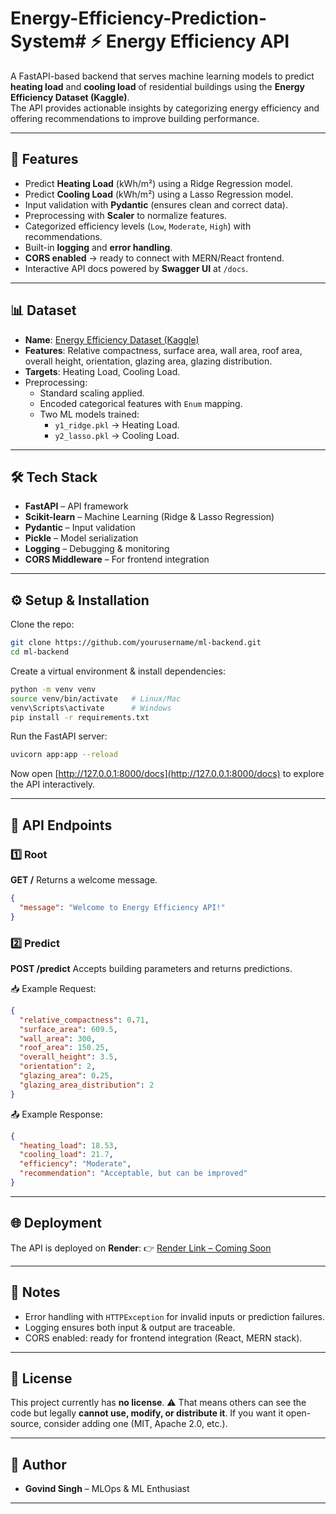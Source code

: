 # Energy-Efficiency-Prediction-System# ⚡ Energy Efficiency API

A FastAPI-based backend that serves machine learning models to predict **heating load** and **cooling load** of residential buildings using the **Energy Efficiency Dataset (Kaggle)**.  
The API provides actionable insights by categorizing energy efficiency and offering recommendations to improve building performance.

---

## 🚀 Features
- Predict **Heating Load** (kWh/m²) using a Ridge Regression model.
- Predict **Cooling Load** (kWh/m²) using a Lasso Regression model.
- Input validation with **Pydantic** (ensures clean and correct data).
- Preprocessing with **Scaler** to normalize features.
- Categorized efficiency levels (`Low`, `Moderate`, `High`) with recommendations.
- Built-in **logging** and **error handling**.
- **CORS enabled** → ready to connect with MERN/React frontend.
- Interactive API docs powered by **Swagger UI** at `/docs`.

---

## 📊 Dataset
- **Name**: [Energy Efficiency Dataset (Kaggle)](https://www.kaggle.com/datasets/elikplim/eergy-efficiency-dataset)  
- **Features**: Relative compactness, surface area, wall area, roof area, overall height, orientation, glazing area, glazing distribution.  
- **Targets**: Heating Load, Cooling Load.  
- Preprocessing:
  - Standard scaling applied.
  - Encoded categorical features with `Enum` mapping.
  - Two ML models trained:
    - `y1_ridge.pkl` → Heating Load.
    - `y2_lasso.pkl` → Cooling Load.

---

## 🛠️ Tech Stack
- **FastAPI** – API framework
- **Scikit-learn** – Machine Learning (Ridge & Lasso Regression)
- **Pydantic** – Input validation
- **Pickle** – Model serialization
- **Logging** – Debugging & monitoring
- **CORS Middleware** – For frontend integration

---

## ⚙️ Setup & Installation

Clone the repo:
```bash
git clone https://github.com/yourusername/ml-backend.git
cd ml-backend
````

Create a virtual environment & install dependencies:

```bash
python -m venv venv
source venv/bin/activate   # Linux/Mac
venv\Scripts\activate      # Windows
pip install -r requirements.txt
```

Run the FastAPI server:

```bash
uvicorn app:app --reload
```

Now open [http://127.0.0.1:8000/docs](http://127.0.0.1:8000/docs) to explore the API interactively.

---

## 🔌 API Endpoints

### 1️⃣ Root

**GET /**
Returns a welcome message.

```json
{
  "message": "Welcome to Energy Efficiency API!"
}
```

### 2️⃣ Predict

**POST /predict**
Accepts building parameters and returns predictions.

📥 Example Request:

```json
{
  "relative_compactness": 0.71,
  "surface_area": 609.5,
  "wall_area": 300,
  "roof_area": 150.25,
  "overall_height": 3.5,
  "orientation": 2,
  "glazing_area": 0.25,
  "glazing_area_distribution": 2
}
```

📤 Example Response:

```json
{
  "heating_load": 18.53,
  "cooling_load": 21.7,
  "efficiency": "Moderate",
  "recommendation": "Acceptable, but can be improved"
}
```

---

## 🌐 Deployment

The API is deployed on **Render**:
👉 [Render Link – Coming Soon](#)

---

## 📌 Notes

* Error handling with `HTTPException` for invalid inputs or prediction failures.
* Logging ensures both input & output are traceable.
* CORS enabled: ready for frontend integration (React, MERN stack).

---

## 📜 License

This project currently has **no license**.
⚠️ That means others can see the code but legally **cannot use, modify, or distribute it**.
If you want it open-source, consider adding one (MIT, Apache 2.0, etc.).

---

## 👤 Author

* **Govind Singh** – MLOps & ML Enthusiast

---

